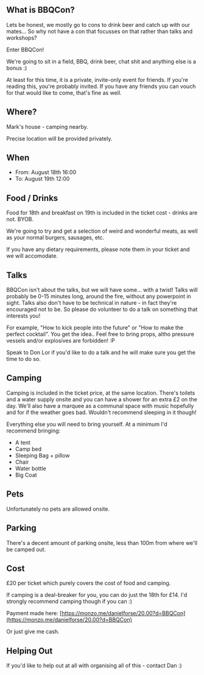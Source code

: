 ## What is BBQCon?
Lets be honest, we mostly go to cons to drink beer and catch up with our mates... So why not have a con that focusses on that rather than talks and workshops?

Enter BBQCon!

We're going to sit in a field, BBQ, drink beer, chat shit and anything else is a bonus :)

At least for this time, it is a private, invite-only event for friends. If you're reading this, you're probably invited. If you have any friends you can vouch for that would like to come, that's fine as well.

## Where?
Mark's house - camping nearby.

Precise location will be provided privately.

## When
* From: August 18th 16:00
* To: August 19th 12:00

## Food / Drinks
Food for 18th and breakfast on 19th is included in the ticket cost - drinks are not. BYOB.

We're going to try and get a selection of weird and wonderful meats, as well as your normal burgers, sausages, etc. 

If you have any dietary requirements, please note them in your ticket and we will accomodate.

## Talks
BBQCon isn't about the talks, but we will have some... with a twist! Talks will probably be 0-15 minutes long, around the fire, without any powerpoint in sight. Talks also don't have to be technical in nature - in fact they're encouraged not to be. So please do volunteer to do a talk on something that interests you!

For example, "How to kick people into the future" or "How to make the perfect cocktail". You get the idea.. Feel free to bring props, altho pressure vessels and/or explosives are forbidden! :P

Speak to Don Lor if you'd like to do a talk and he will make sure you get the time to do so.

## Camping
Camping is included in the ticket price, at the same location. There's toilets and a water supply onsite and you can have a shower for an extra £2 on the day. We'll also have a marquee as a communal space with music hopefully and for if the weather goes bad. Wouldn't recommend sleeping in it though!

Everything else you will need to bring yourself. At a minimum I'd recommend bringing:

* A tent
* Camp bed
* Sleeping Bag + pillow
* Chair
* Water bottle
* Big Coat


## Pets
Unfortunately no pets are allowed onsite.

## Parking
There's a decent amount of parking onsite, less than 100m from where we'll be camped out.

## Cost
£20 per ticket which purely covers the cost of food and camping.

If camping is a deal-breaker for you, you can do just the 18th for £14. I'd strongly recommend camping though if you can :)

Payment made here: [https://monzo.me/danielforse/20.00?d=BBQCon](https://monzo.me/danielforse/20.00?d=BBQCon)

Or just give me cash.

## Helping Out
If you'd like to help out at all with organising all of this - contact Dan :)
